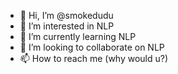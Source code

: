 - 👋 Hi, I’m @smokedudu
- 👀 I’m interested in NLP
- 🌱 I’m currently learning NLP
- 💞️ I’m looking to collaborate on NLP
- 📫 How to reach me (why would u?)

<!---
smokedudu/smokedudu is a ✨ special ✨ repository because its `README.md` (this file) appears on your GitHub profile.
You can click the Preview link to take a look at your changes.
--->
